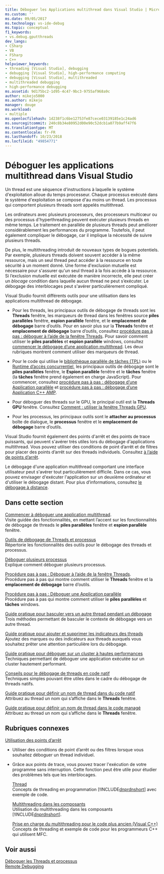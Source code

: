 ```yaml
---
title: Déboguer les Applications multithread dans Visual Studio | Microsoft Docs
ms.custom: ''
ms.date: 09/05/2017
ms.technology: vs-ide-debug
ms.topic: conceptual
f1_keywords:
- vs.debug.gputthreads
dev_langs:
- CSharp
- VB
- FSharp
- C++
helpviewer_keywords:
- threading [Visual Studio], debugging
- debugging [Visual Studio], high-performance computing
- debugging [Visual Studio], multithreaded
- multithreaded debugging
- high-performance debugging
ms.assetid: 9d175bc2-1d95-4c47-9bc3-9755af968a9c
author: mikejo5000
ms.author: mikejo
manager: douge
ms.workload:
- multiple
ms.openlocfilehash: 1d238f1c6be12753fe87cece03139185e1c24ad6
ms.sourcegitcommit: 240c8b34e80952d00e90c52dcb1a077b9aff47f6
ms.translationtype: MT
ms.contentlocale: fr-FR
ms.lasthandoff: 10/23/2018
ms.locfileid: "49854771"
---
```

# <a name="debug-multithreaded-applications-in-visual-studio"></a>Déboguer les applications multithread dans Visual Studio
Un thread est une séquence d'instructions à laquelle le système d'exploitation alloue du temps processeur. Chaque processus exécuté dans le système d'exploitation se compose d'au moins un thread. Les processus qui comportent plusieurs threads sont appelés multithread.  
  
Les ordinateurs avec plusieurs processeurs, des processeurs multicœur ou des processus d'hyperthreading peuvent exécuter plusieurs threads en même temps. Le traitement en parallèle de plusieurs threads peut améliorer considérablement les performances du programme. Toutefois, il peut également compliquer le débogage, car il implique la nécessité de suivre plusieurs threads.  
  
De plus, le multithreading introduit de nouveaux types de bogues potentiels. Par exemple, plusieurs threads doivent souvent accéder à la même ressource, mais un seul thread peut accéder à la ressource en toute sécurité à un moment donné. Une forme d'exclusion mutuelle est nécessaire pour s'assurer qu'un seul thread à la fois accède à la ressource. Si l’exclusion mutuelle est exécutée de manière incorrecte, elle peut créer un *blocage* condition dans laquelle aucun thread ne peut s’exécuter. Le débogage des interblocages peut s'avérer particulièrement compliqué.

Visual Studio fournit différents outils pour une utilisation dans les applications multithread de débogage.

- Pour les threads, les principaux outils de débogage de threads sont les **Threads** fenêtre, les marqueurs de thread dans les fenêtres source **piles parallèles** fenêtre, **espion parallèle** fenêtre, et le **emplacement de débogage** barre d’outils. Pour en savoir plus sur la **Threads** fenêtre et **emplacement de débogage** barre d’outils, consultez [procédure pas à pas : déboguer à l’aide de la fenêtre Threads](../debugger/how-to-use-the-threads-window.md). Pour savoir comment utiliser le **piles parallèles** et **espion parallèle** windows, consultez [commencer le débogage d’une application multithread](../debugger/get-started-debugging-multithreaded-apps.md). Les deux rubriques montrent comment utiliser des marqueurs de thread.
  
- Pour le code qui utilise le [bibliothèque parallèle de tâches (TPL)](/dotnet/standard/parallel-programming/task-parallel-library-tpl) ou le [Runtime d’accès concurrentiel](/cpp/parallel/concrt/concurrency-runtime/), les principaux outils de débogage sont le **piles parallèles** fenêtre, le **Espion parallèle** fenêtre et le **tâches** fenêtre (la **tâches** fenêtre prend également en charge JavaScript). Pour commencer, consultez [procédure pas à pas : débogage d’une Application parallèle](../debugger/walkthrough-debugging-a-parallel-application.md) et [procédure pas à pas : débogage d’une Application C++ AMP](/cpp/parallel/amp/walkthrough-debugging-a-cpp-amp-application). 

- Pour déboguer des threads sur le GPU, le principal outil est la **Threads GPU** fenêtre. Consultez [Comment : utiliser la fenêtre Threads GPU](../debugger/how-to-use-the-gpu-threads-window.md).  

- Pour les processus, les principaux outils sont le **attacher au processus** boîte de dialogue, le **processus** fenêtre et le **emplacement de débogage** barre d’outils.  
  
Visual Studio fournit également des points d'arrêt et des points de trace puissants, qui peuvent s'avérer très utiles lors du débogage d'applications multithread. Vous pouvez utiliser des conditions de point d’arrêt et de filtres pour placer des points d’arrêt sur des threads individuels. Consultez [à l’aide de points d’arrêt](../debugger/using-breakpoints.md). 
  
Le débogage d'une application multithread comportant une interface utilisateur peut s'avérer tout particulièrement difficile. Dans ce cas, vous pouvez envisager d'exécuter l'application sur un deuxième ordinateur et d'utiliser le débogage distant. Pour plus d’informations, consultez [le débogage à distance](../debugger/remote-debugging.md).  
  
## <a name="in-this-section"></a>Dans cette section
 [Commencer à déboguer une application multithread](../debugger/get-started-debugging-multithreaded-apps.md).  
 Visite guidée des fonctionnalités, en mettant l’accent sur les fonctionnalités de débogage de threads le **piles parallèles** fenêtre et **espion parallèle** fenêtre.

 [Outils de débogage de Threads et processus](../debugger/debug-threads-and-processes.md)  
 Répertorie les fonctionnalités des outils pour le débogage des threads et processus.  
  
 [Déboguer plusieurs processus](../debugger/debug-multiple-processes.md)  
 Explique comment déboguer plusieurs processus.

 [Procédure pas à pas : Déboguer à l’aide de la fenêtre Threads](../debugger/how-to-use-the-threads-window.md).  
 Procédure pas à pas qui montre comment utiliser le **Threads** fenêtre et la **emplacement de débogage** barre d’outils. 

 [Procédure pas à pas : Déboguer une Application parallèle](../debugger/walkthrough-debugging-a-parallel-application.md)  
 Procédure pas à pas qui montre comment utiliser le **piles parallèles** et **tâches** windows.  
  
 [Guide pratique pour basculer vers un autre thread pendant un débogage](../debugger/how-to-switch-to-another-thread-while-debugging.md)  
 Trois méthodes permettant de basculer le contexte de débogage vers un autre thread.  
  
 [Guide pratique pour ajouter et supprimer les indicateurs des threads](../debugger/how-to-flag-and-unflag-threads.md)  
 Ajoutez des marques ou des indicateurs aux threads auxquels vous souhaitez prêter une attention particulière lors du débogage.    
  
 [Guide pratique pour déboguer sur un cluster à hautes performances](../debugger/how-to-debug-on-a-high-performance-cluster.md)  
 Techniques permettant de déboguer une application exécutée sur un cluster hautement performant.  

 [Conseils pour le débogage de threads en code natif](../debugger/tips-for-debugging-threads-in-native-code.md)  
 Techniques simples pouvant être utiles dans le cadre du débogage de threads natifs. 

 [Guide pratique pour définir un nom de thread dans du code natif](../debugger/how-to-set-a-thread-name-in-native-code.md)  
 Attribuez au thread un nom qui s’affiche dans le **Threads** fenêtre.  
  
 [Guide pratique pour définir un nom de thread dans le code managé](../debugger/how-to-set-a-thread-name-in-managed-code.md)  
 Attribuez au thread un nom qui s’affiche dans le **Threads** fenêtre. 
  
## <a name="related-sections"></a>Rubriques connexes  
 [Utilisation des points d’arrêt](../debugger/using-breakpoints.md)

- Utiliser des conditions de point d’arrêt ou des filtres lorsque vous souhaitez déboguer un thread individuel.  
  
- Grâce aux points de trace, vous pouvez tracer l'exécution de votre programme sans interruption. Cette fonction peut être utile pour étudier des problèmes tels que les interblocages.  
  
  [Thread](/dotnet/standard/threading/index)  
  Concepts de threading en programmation [!INCLUDE[dnprdnshort](../code-quality/includes/dnprdnshort_md.md)] avec exemple de code.  
  
  [Multithreading dans les composants](https://msdn.microsoft.com/Library/2fc31e68-fb71-4544-b654-0ce720478779)  
  Utilisation du multithreading dans les composants [!INCLUDE[dnprdnshort](../code-quality/includes/dnprdnshort_md.md)].  
  
  [Prise en charge du multithreading pour le code plus ancien (Visual C++)](/cpp/parallel/multithreading-support-for-older-code-visual-cpp)  
  Concepts de threading et exemple de code pour les programmeurs C++ qui utilisent MFC.  
  
## <a name="see-also"></a>Voir aussi  
 [Déboguer les Threads et processus](../debugger/debug-threads-and-processes.md)   
 [Remote Debugging](../debugger/remote-debugging.md)